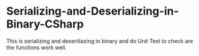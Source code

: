 # Serializing-and-Deserializing-in-Binary-CSharp

This is serializing and deseriliazing in binary and do Unit Test to check are the functions work well.
